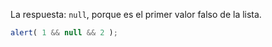 La respuesta: `null`, porque es el primer valor falso de la lista.

```js run
alert( 1 && null && 2 );
```

